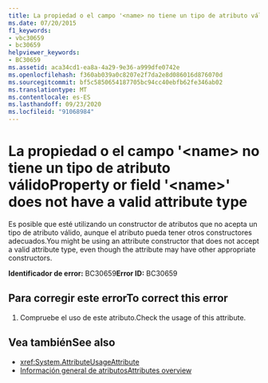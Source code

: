 ```yaml
---
title: La propiedad o el campo '<name> no tiene un tipo de atributo válido
ms.date: 07/20/2015
f1_keywords:
- vbc30659
- bc30659
helpviewer_keywords:
- BC30659
ms.assetid: aca34cd1-ea8a-4a29-9e36-a999dfe0742e
ms.openlocfilehash: f360ab039a0c8207e2f7da2e8d086016d876070d
ms.sourcegitcommit: bf5c5850654187705bc94cc40ebfb62fe346ab02
ms.translationtype: MT
ms.contentlocale: es-ES
ms.lasthandoff: 09/23/2020
ms.locfileid: "91068984"
---
```

# <a name="property-or-field-name-does-not-have-a-valid-attribute-type"></a><span data-ttu-id="3e5e0-102">La propiedad o el campo '\<name> no tiene un tipo de atributo válido</span><span class="sxs-lookup"><span data-stu-id="3e5e0-102">Property or field '\<name>' does not have a valid attribute type</span></span>

<span data-ttu-id="3e5e0-103">Es posible que esté utilizando un constructor de atributos que no acepta un tipo de atributo válido, aunque el atributo pueda tener otros constructores adecuados.</span><span class="sxs-lookup"><span data-stu-id="3e5e0-103">You might be using an attribute constructor that does not accept a valid attribute type, even though the attribute may have other appropriate constructors.</span></span>  
  
 <span data-ttu-id="3e5e0-104">**Identificador de error:** BC30659</span><span class="sxs-lookup"><span data-stu-id="3e5e0-104">**Error ID:** BC30659</span></span>  
  
## <a name="to-correct-this-error"></a><span data-ttu-id="3e5e0-105">Para corregir este error</span><span class="sxs-lookup"><span data-stu-id="3e5e0-105">To correct this error</span></span>  
  
1. <span data-ttu-id="3e5e0-106">Compruebe el uso de este atributo.</span><span class="sxs-lookup"><span data-stu-id="3e5e0-106">Check the usage of this attribute.</span></span>  
  
## <a name="see-also"></a><span data-ttu-id="3e5e0-107">Vea también</span><span class="sxs-lookup"><span data-stu-id="3e5e0-107">See also</span></span>

- <xref:System.AttributeUsageAttribute>
- [<span data-ttu-id="3e5e0-108">Información general de atributos</span><span class="sxs-lookup"><span data-stu-id="3e5e0-108">Attributes overview</span></span>](../programming-guide/concepts/attributes/index.md)
